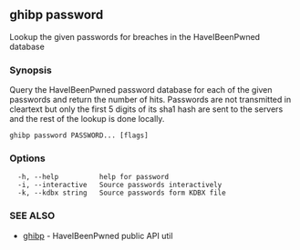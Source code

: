 ## ghibp password

Lookup the given passwords for breaches in the HaveIBeenPwned database

### Synopsis

Query the HaveIBeenPwned password database for each of the given
passwords and return the number of hits. Passwords are not transmitted in cleartext
but only the first 5 digits of its sha1 hash are sent to the servers and the rest of
the lookup is done locally.

```
ghibp password PASSWORD... [flags]
```

### Options

```
  -h, --help          help for password
  -i, --interactive   Source passwords interactively
  -k, --kdbx string   Source passwords form KDBX file
```

### SEE ALSO

* [ghibp](ghibp.md)	 - HaveIBeenPwned public API util

